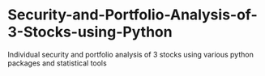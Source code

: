 # Security-and-Portfolio-Analysis-of-3-Stocks-using-Python
Individual security and portfolio analysis of 3 stocks using various python packages and statistical tools
